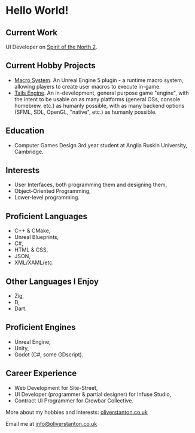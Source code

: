 # Hello World!
## Current Work
UI Developer on [Spirit of the North 2](https://store.steampowered.com/app/1778840/Spirit_of_the_North_2/ "SOTN2 Steam Page").

## Current Hobby Projects
- [Macro System](https://github.com/ostanton/MacroSystem "Macro System GitHub Repo"). An Unreal Engine 5 plugin - a runtime macro system, allowing players to create user macros to execute in-game.
- [Tails Engine](https://github.com/ostanton/TailsEngine "Tails Engine GitHub Repo"). An in-development, general purpose game "engine", with the intent to be usable on as many platforms (general OSs, console homebrew, etc.) as humanly possible, with as many backend options (SFML, SDL, OpenGL, "native", etc.) as humanly possible.

## Education
- Computer Games Design 3rd year student at Anglia Ruskin University, Cambridge.

## Interests
- User Interfaces, both programming them and designing them,
- Object-Oriented Programming,
- Lower-level programming.

## Proficient Languages
- C++ & CMake,
- Unreal Blueprints,
- C#,
- HTML & CSS,
- JSON,
- XML/XAML/etc.

## Other Languages I Enjoy
- Zig,
- D,
- Dart.

## Proficient Engines
- Unreal Engine,
- Unity,
- Godot (C#, some GDscript).

## Career Experience
- Web Development for Site-Street,
- UI Developer (programmer & partial designer) for Infuse Studio,
- Contract UI Programmer for Crowbar Collective.

More about my hobbies and interests: [oliverstanton.co.uk](https://oliverstanton.co.uk/)

Email me at info@oliverstanton.co.uk

<!--
**ostanton/ostanton** is a ✨ _special_ ✨ repository because its `README.md` (this file) appears on your GitHub profile.

Here are some ideas to get you started:

- 🔭 I’m currently working on ...
- 🌱 I’m currently learning ...
- 👯 I’m looking to collaborate on ...
- 🤔 I’m looking for help with ...
- 💬 Ask me about ...
- 📫 How to reach me: ...
- 😄 Pronouns: ...
- ⚡ Fun fact: ...
-->
